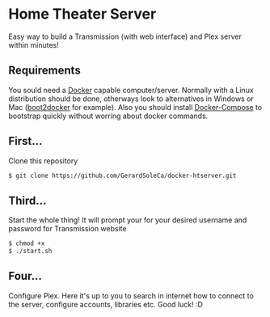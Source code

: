 # Home Theater Server
Easy way to build a Transmission (with web interface) and Plex server within minutes!

## Requirements
You sould need a [Docker](http://docker.com) capable computer/server. Normally with a Linux distribution should be done, otherways look to alternatives in Windows or Mac ([boot2docker](http://boot2docker.io/) for example). Also you should install [Docker-Compose](https://docs.docker.com/compose/install/) to bootstrap quickly without worring about docker commands.

## First...
Clone this repository

```bash
$ git clone https://github.com/GerardSoleCa/docker-htserver.git
```

## Third... 
Start the whole thing! It will prompt your for your desired username and password for Transmission website

```bash
$ chmod +x 
$ ./start.sh
```

## Four...
Configure Plex. Here it's up to you to search in internet how to connect to the server, configure accounts, libraries etc. Good luck! :D

